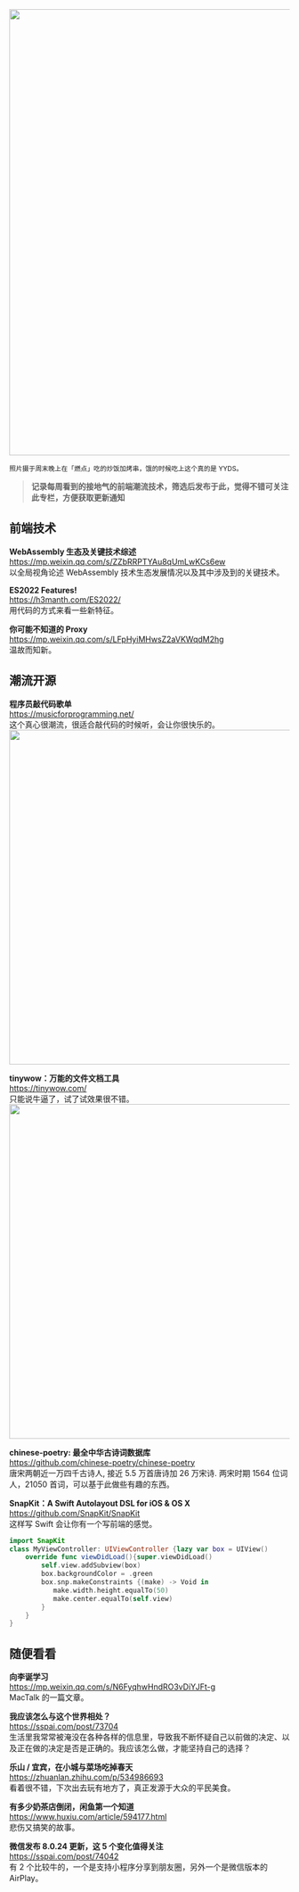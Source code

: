 <img src=https://gw.alipayobjects.com/zos/k/8o/IMG_9595.jpeg width=800/>

<small> 照片摄于周末晚上在「燃点」吃的炒饭加烤串，饿的时候吃上这个真的是 YYDS。</small>

> **记录每周看到的接地气的前端潮流技术，筛选后发布于此，觉得不错可关注此专栏，方便获取更新通知**

## 前端技术

**WebAssembly 生态及关键技术综述**  
<https://mp.weixin.qq.com/s/ZZbRRPTYAu8qUmLwKCs6ew>  
以全局视角论述 WebAssembly 技术生态发展情况以及其中涉及到的关键技术。

**ES2022 Features!**  
<https://h3manth.com/ES2022/>  
用代码的方式来看一些新特征。

**你可能不知道的 Proxy**  
<https://mp.weixin.qq.com/s/LFpHyiMHwsZ2aVKWqdM2hg>  
温故而知新。

## 潮流开源

**程序员敲代码歌单**  
<https://musicforprogramming.net/>  
这个真心很潮流，很适合敲代码的时候听，会让你很快乐的。  
<img src=https://cdn.fliggy.com/upic/9mG8yP.jpg width=600/>

**tinywow：万能的文件文档工具**  
<https://tinywow.com/>  
只能说牛逼了，试了试效果很不错。  
<img src=https://cdn.fliggy.com/upic/8Knvv6.jpg width=600/>

**chinese-poetry: 最全中华古诗词数据库**  
<https://github.com/chinese-poetry/chinese-poetry>  
唐宋两朝近一万四千古诗人, 接近 5.5 万首唐诗加 26 万宋诗. 两宋时期 1564 位词人，21050 首词，可以基于此做些有趣的东西。

**SnapKit：A Swift Autolayout DSL for iOS & OS X**  
<https://github.com/SnapKit/SnapKit>  
这样写 Swift 会让你有一个写前端的感觉。  

```swift
import SnapKit
class MyViewController: UIViewController {lazy var box = UIView()
    override func viewDidLoad(){super.viewDidLoad()
        self.view.addSubview(box)
        box.backgroundColor = .green
        box.snp.makeConstraints {(make) -> Void in
           make.width.height.equalTo(50)
           make.center.equalTo(self.view)
        }
    }
}
```

## 随便看看

**向李诞学习**  
<https://mp.weixin.qq.com/s/N6FyqhwHndRO3vDiYJFt-g>  
 MacTalk 的一篇文章。

**我应该怎么与这个世界相处？**  
<https://sspai.com/post/73704>  
生活里我常常被淹没在各种各样的信息里，导致我不断怀疑自己以前做的决定、以及正在做的决定是否是正确的。我应该怎么做，才能坚持自己的选择？

**乐山 / 宜宾，在小城与菜场吃掉春天**  
<https://zhuanlan.zhihu.com/p/534986693>  
看着很不错，下次出去玩有地方了，真正发源于大众的平民美食。

**有多少奶茶店倒闭，闲鱼第一个知道**  
<https://www.huxiu.com/article/594177.html>  
悲伤又搞笑的故事。

**微信发布 8.0.24 更新，这 5 个变化值得关注**  
<https://sspai.com/post/74042>  
有 2 个比较牛的，一个是支持小程序分享到朋友圈，另外一个是微信版本的 AirPlay。
